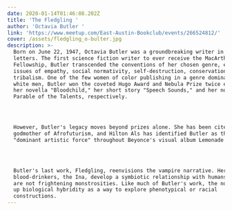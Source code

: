 ```yaml
---
date: 2020-01-14T01:46:08.202Z
title: 'The Fledgling '
author: 'Octavia Butler '
link: 'https://www.meetup.com/East-Austin-Bookclub/events/266524812/'
cover: /assets/fledgling_o-bulter.jpg
description: >-
  Born on June 22, 1947, Octavia Butler was a groundbreaking writer in American
  letters. The first science fiction writer to ever receive the MacArthur
  Fellowship, Butler transcended the conventions of her chosen genre, exploring
  issues of empathy, social normativity, self-destruction, conservation, and
  tribalism. One of the few women of color publishing in a genre dominated by
  white men, Butler won the coveted Hugo Award and Nebula Prize twice each for
  her novella "Bloodchild," her short story "Speech Sounds," and her novel
  Parable of the Talents, respectively. 




  However, Butler's legacy moves beyond prizes alone. She has been cited as a
  godmother of Afrofuturism, and Hilton Als has identified Butler as the
  "dominant artistic force" throughout Beyonce's visual album Lemonade. 




  Butler's last work, Fledgling, reenvisions the vampire narrative. Her
  blood-drinkers, the Ina, develop a symbiotic relationship with humans. They
  are not frightening monstrosities. Like much of Butler's work, the novel takes
  up biological hybridity as a way to explore phenotypical or racial
  constructions.
---
```


